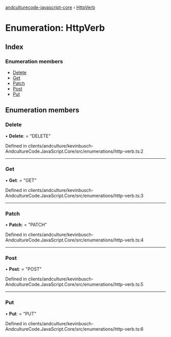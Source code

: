 [andculturecode-javascript-core](../README.md) › [HttpVerb](httpverb.md)

# Enumeration: HttpVerb

## Index

### Enumeration members

* [Delete](httpverb.md#delete)
* [Get](httpverb.md#get)
* [Patch](httpverb.md#patch)
* [Post](httpverb.md#post)
* [Put](httpverb.md#put)

## Enumeration members

###  Delete

• **Delete**: = "DELETE"

Defined in clients/andculture/kevinbusch-AndcultureCode.JavaScript.Core/src/enumerations/http-verb.ts:2

___

###  Get

• **Get**: = "GET"

Defined in clients/andculture/kevinbusch-AndcultureCode.JavaScript.Core/src/enumerations/http-verb.ts:3

___

###  Patch

• **Patch**: = "PATCH"

Defined in clients/andculture/kevinbusch-AndcultureCode.JavaScript.Core/src/enumerations/http-verb.ts:4

___

###  Post

• **Post**: = "POST"

Defined in clients/andculture/kevinbusch-AndcultureCode.JavaScript.Core/src/enumerations/http-verb.ts:5

___

###  Put

• **Put**: = "PUT"

Defined in clients/andculture/kevinbusch-AndcultureCode.JavaScript.Core/src/enumerations/http-verb.ts:6
